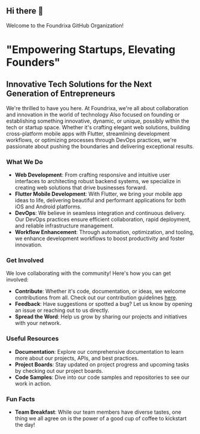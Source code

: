 ## Hi there 👋

Welcome to the Foundrixa GitHub Organization!

# "Empowering Startups, Elevating Founders"  

## Innovative Tech Solutions for the Next Generation of Entrepreneurs

We're thrilled to have you here. At Foundrixa, we're all about collaboration and innovation in the world of technology Also focused on founding or establishing something innovative, dynamic, or unique, possibly within the tech or startup space. Whether it's crafting elegant web solutions, building cross-platform mobile apps with Flutter, streamlining development workflows, or optimizing processes through DevOps practices, we're passionate about pushing the boundaries and delivering exceptional results.

### What We Do

- **Web Development**: From crafting responsive and intuitive user interfaces to architecting robust backend systems, we specialize in creating web solutions that drive businesses forward.
- **Flutter Mobile Development**: With Flutter, we bring your mobile app ideas to life, delivering beautiful and performant applications for both iOS and Android platforms.
- **DevOps**: We believe in seamless integration and continuous delivery. Our DevOps practices ensure efficient collaboration, rapid deployment, and reliable infrastructure management.
- **Workflow Enhancement**: Through automation, optimization, and tooling, we enhance development workflows to boost productivity and foster innovation.

### Get Involved

We love collaborating with the community! Here's how you can get involved:

- **Contribute**: Whether it's code, documentation, or ideas, we welcome contributions from all. Check out our contribution guidelines [here](CONTRIBUTING.md).
- **Feedback**: Have suggestions or spotted a bug? Let us know by opening an issue or reaching out to us directly.
- **Spread the Word**: Help us grow by sharing our projects and initiatives with your network.

### Useful Resources

- **Documentation**: Explore our comprehensive documentation to learn more about our projects, APIs, and best practices.
- **Project Boards**: Stay updated on project progress and upcoming tasks by checking out our project boards.
- **Code Samples**: Dive into our code samples and repositories to see our work in action.

### Fun Facts

- **Team Breakfast**: While our team members have diverse tastes, one thing we all agree on is the power of a good cup of coffee to kickstart the day!

<!-- Remember, you can do mighty things with the power of [Markdown](https://docs.github.com/github/writing-on-github/getting-started-with-writing-and-formatting-on-github/basic-writing-and-formatting-syntax). -->
